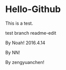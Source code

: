 # Hello-Github
This is a test.

test branch readme-edit 


By Noah! 2016.4.14

By NN!

By zengyuanchen!
